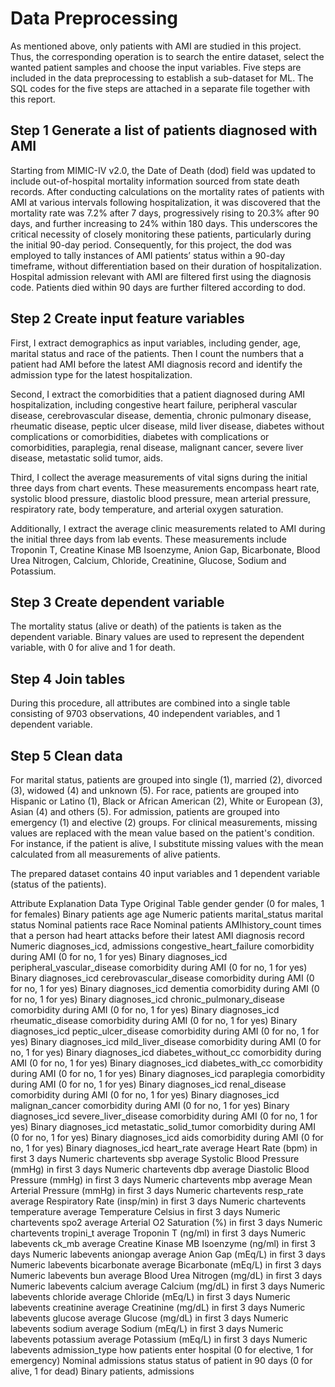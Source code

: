 # Data Preprocessing

As mentioned above, only patients with AMI are studied in this project. Thus, the corresponding operation is to search the entire dataset, select the wanted patient samples and choose the input variables. Five steps are included in the data preprocessing to establish a sub-dataset for ML. The SQL codes for the five steps are attached in a separate file together with this report.

## Step 1 Generate a list of patients diagnosed with AMI
Starting from MIMIC-IV v2.0, the Date of Death (dod) field was updated to include out-of-hospital mortality information sourced from state death records. After conducting calculations on the mortality rates of patients with AMI at various intervals following hospitalization, it was discovered that the mortality rate was 7.2% after 7 days, progressively rising to 20.3% after 90 days, and further increasing to 24% within 180 days. This underscores the critical necessity of closely monitoring these patients, particularly during the initial 90-day period. Consequently, for this project, the dod was employed to tally instances of AMI patients’ status within a 90-day timeframe, without differentiation based on their duration of hospitalization. Hospital admission relevant with AMI are filtered first using the diagnosis code. Patients died within 90 days are further filtered according to dod.

## Step 2 Create input feature variables
First, I extract demographics as input variables, including gender, age, marital status and race of the patients. Then I count the numbers that a patient had AMI before the latest AMI diagnosis record and identify the admission type for the latest hospitalization. 

Second, I extract the comorbidities that a patient diagnosed during AMI hospitalization, including congestive heart failure, peripheral vascular disease, cerebrovascular disease, dementia, chronic pulmonary disease, rheumatic disease, peptic ulcer disease, mild liver disease, diabetes without complications or comorbidities, diabetes with complications or comorbidities, paraplegia, renal disease, malignant cancer, severe liver disease, metastatic solid tumor, aids. 

Third, I collect the average measurements of vital signs during the initial three days from chart events. These measurements encompass heart rate, systolic blood pressure, diastolic blood pressure, mean arterial pressure, respiratory rate, body temperature, and arterial oxygen saturation.

Additionally, I extract the average clinic measurements related to AMI during the initial three days from lab events. These measurements include Troponin T, Creatine Kinase MB Isoenzyme, Anion Gap, Bicarbonate, Blood Urea Nitrogen, Calcium, Chloride, Creatinine, Glucose, Sodium and Potassium.

## Step 3 Create dependent variable
The mortality status (alive or death) of the patients is taken as the dependent variable. Binary values are used to represent the dependent variable, with 0 for alive and 1 for death. 

## Step 4 Join tables
During this procedure, all attributes are combined into a single table consisting of 9703 observations, 40 independent variables, and 1 dependent variable.
 
## Step 5 Clean data
For marital status, patients are grouped into single (1), married (2), divorced (3), widowed (4) and unknown (5).
For race, patients are grouped into Hispanic or Latino (1), Black or African American (2), White or European (3), Asian (4) and others (5). For admission, patients are grouped into emergency (1) and elective (2) groups. For clinical measurements, missing values are replaced with the mean value based on the patient's condition. For instance, if the patient is alive, I substitute missing values with the mean calculated from all measurements of alive patients. 

The prepared dataset contains 40 input variables and 1 dependent variable (status of the patients). 


Attribute	Explanation	Data Type	Original Table
gender	gender (0 for males, 1 for females)	Binary	patients
age	age	Numeric	patients
marital_status	marital status	Nominal	patients
race	Race	Nominal	patients
AMIhistory_count	times that a person had heart attacks before their latest AMI diagnosis record	Numeric	diagnoses_icd, admissions
congestive_heart_failure	comorbidity during AMI (0 for no, 1 for yes)	Binary	diagnoses_icd
peripheral_vascular_disease	comorbidity during AMI (0 for no, 1 for yes)	Binary	diagnoses_icd
cerebrovascular_disease	comorbidity during AMI (0 for no, 1 for yes)	Binary	diagnoses_icd
dementia	comorbidity during AMI (0 for no, 1 for yes)	Binary	diagnoses_icd
chronic_pulmonary_disease	comorbidity during AMI (0 for no, 1 for yes)	Binary	diagnoses_icd
rheumatic_disease	comorbidity during AMI (0 for no, 1 for yes)	Binary	diagnoses_icd
peptic_ulcer_disease	comorbidity during AMI (0 for no, 1 for yes)	Binary	diagnoses_icd
mild_liver_disease	comorbidity during AMI (0 for no, 1 for yes)	Binary	diagnoses_icd
diabetes_without_cc	comorbidity during AMI (0 for no, 1 for yes)	Binary	diagnoses_icd
diabetes_with_cc	comorbidity during AMI (0 for no, 1 for yes)	Binary	diagnoses_icd
paraplegia	comorbidity during AMI (0 for no, 1 for yes)	Binary	diagnoses_icd
renal_disease	comorbidity during AMI (0 for no, 1 for yes)	Binary	diagnoses_icd
malignan_cancer	comorbidity during AMI (0 for no, 1 for yes)	Binary	diagnoses_icd
severe_liver_disease	comorbidity during AMI (0 for no, 1 for yes)	Binary	diagnoses_icd
metastatic_solid_tumor	comorbidity during AMI (0 for no, 1 for yes)	Binary	diagnoses_icd
aids	comorbidity during AMI (0 for no, 1 for yes)	Binary	diagnoses_icd
heart_rate	average Heart Rate (bpm) in first 3 days	Numeric	chartevents
sbp	average Systolic Blood Pressure (mmHg) in first 3 days	Numeric	chartevents
dbp	average Diastolic Blood Pressure (mmHg) in first 3 days	Numeric	chartevents
mbp	average Mean Arterial Pressure (mmHg) in first 3 days	Numeric	chartevents
resp_rate	average Respiratory Rate (insp/min) in first 3 days	Numeric	chartevents
temperature	average Temperature Celsius in first 3 days	Numeric	chartevents
spo2	average Arterial O2 Saturation (%) in first 3 days	Numeric	chartevents
tropini_t	average Troponin T (ng/ml) in first 3 days	Numeric	labevents
ck_mb	average Creatine Kinase MB Isoenzyme (ng/ml) in first 3 days	Numeric	labevents
aniongap	average Anion Gap (mEq/L) in first 3 days	Numeric	labevents
bicarbonate	average Bicarbonate (mEq/L) in first 3 days	Numeric	labevents
bun	average Blood Urea Nitrogen (mg/dL) in first 3 days	Numeric	labevents
calcium	average Calcium (mg/dL) in first 3 days	Numeric	labevents
chloride	average Chloride (mEq/L) in first 3 days	Numeric	labevents
creatinine	average Creatinine (mg/dL) in first 3 days	Numeric	labevents
glucose	average Glucose (mg/dL) in first 3 days	Numeric	labevents
sodium	average Sodium (mEq/L) in first 3 days	Numeric	labevents
potassium	average Potassium (mEq/L) in first 3 days	Numeric	labevents
admission_type	how patients enter hospital (0 for elective, 1 for emergency)	Nominal	admissions
status	status of patient in 90 days (0 for alive, 1 for dead)	Binary	patients, admissions


